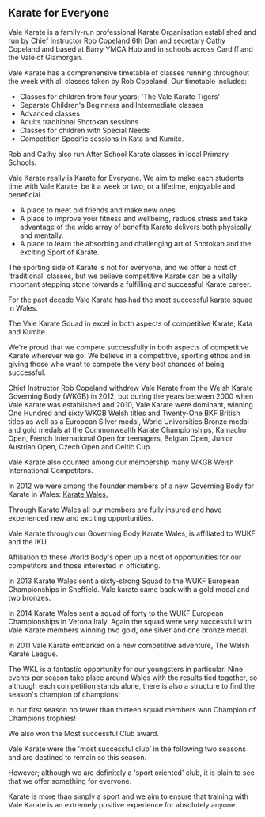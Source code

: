 ## Karate for Everyone

Vale Karate is a family-run professional Karate Organisation established and run
by Chief Instructor Rob Copeland 6th Dan and secretary Cathy Copeland and based
at Barry YMCA Hub and in schools across Cardiff and the Vale of Glamorgan.

Vale Karate has a comprehensive timetable of classes running throughout the week
with all classes taken by Rob Copeland. Our timetable includes:


- Classes for children from four years; 'The Vale Karate Tigers'
- Separate Children's Beginners and Intermediate classes
- Advanced classes
- Adults traditional Shotokan sessions
- Classes for children with Special Needs
- Competition Specific sessions in Kata and Kumite.


Rob and Cathy also run After School Karate classes in local Primary Schools.

Vale Karate really is Karate for Everyone. We aim to make each students time
with Vale Karate, be it a week or two, or a lifetime, enjoyable and beneficial.

- A place to meet old friends and make new ones.
- A place to improve your fitness and wellbeing, reduce stress and take
		advantage of the wide array of benefits Karate delivers both physically and
    mentally.
- A place to learn the absorbing and challenging art of Shotokan and the
	exciting Sport of Karate.


The sporting side of Karate is not for everyone, and we offer a host of
'traditional' classes, but we believe competitive Karate can be a vitally
important stepping stone towards a fulfilling and successful Karate career.

For the past decade Vale Karate has had the most successful karate squad in
Wales.

The Vale Karate Squad in excel in both aspects of competitive Karate; Kata and
Kumite.

We're proud that we compete successfully in both aspects of competitive Karate
wherever we go. We believe in a competitive, sporting ethos and in giving those
who want to compete the very best chances of being successful.

Chief Instructor Rob Copeland withdrew Vale Karate from the Welsh Karate
Governing Body (WKGB) in 2012, but during the years between 2000 when Vale
Karate was established and 2010, Vale Karate were dominant, winning One Hundred
and sixty WKGB Welsh titles and Twenty-One BKF British titles as well as a
European Silver medal, World Universities Bronze medal and gold medals at the
Commonwealth Karate Championships, Kamacho Open, French International Open for
teenagers, Belgian Open, Junior Austrian Open, Czech Open and Celtic Cup.

Vale Karate also counted among our membership many WKGB Welsh International
Competitors.

In 2012 we were among the founder members of a new Governing Body for Karate in
Wales: <a href="http://karate-wales.org">Karate Wales.</a>

Through Karate Wales all our members are fully insured and have experienced new
and exciting opportunities.

Vale Karate through our Governing Body Karate Wales, is affiliated to WUKF and
the IKU.

Affiliation to these World Body's open up a host of opportunities for our
competitors and those interested in officiating.

In 2013 Karate Wales sent a sixty-strong Squad to the WUKF European
Championships in Sheffield. Vale karate came back with a gold medal and two
bronzes.

In 2014 Karate Wales sent a squad of forty to the WUKF European Championships
in Verona Italy. Again the squad were very successful with Vale Karate members
winning two gold, one silver and one bronze medal.

In 2011 Vale Karate embarked on a new competitive adventure, The Welsh Karate
League.

The WKL is a fantastic opportunity for our youngsters in particular. Nine events
per season take place around Wales with the results tied together, so although
each competition stands alone, there is also a structure to find the season's
champion of champions!

In our first season no fewer than thirteen squad members won Champion of
Champions trophies!

We also won the Most successful Club award.

Vale Karate were the 'most successful club' in the following two seasons and are
destined to remain so this season.

However; although we are definitely a 'sport oriented' club, it is plain to see
that we offer something for everyone.

Karate is more than simply a sport and we aim to ensure that training with Vale
Karate is an extremely positive experience for absolutely anyone.
